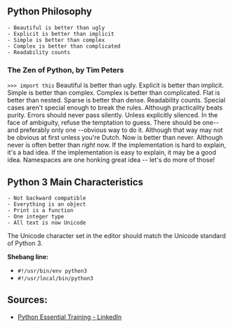 ## Python Philosophy
	- Beautiful is better than ugly
	- Explicit is better than implicit
	- Simple is better than complex
	- Complex is better than complicated
	- Readability counts

### The Zen of Python, by Tim Peters
`>>> import this`
	Beautiful is better than ugly.
	Explicit is better than implicit.
	Simple is better than complex.
	Complex is better than complicated.
	Flat is better than nested.
	Sparse is better than dense.
	Readability counts.
	Special cases aren't special enough to break the rules.
	Although practicality beats purity.
	Errors should never pass silently.
	Unless explicitly silenced.
	In the face of ambiguity, refuse the temptation to guess.
	There should be one-- and preferably only one --obvious way to do it.
	Although that way may not be obvious at first unless you're Dutch.
	Now is better than never.
	Although never is often better than *right* now.
	If the implementation is hard to explain, it's a bad idea.
	If the implementation is easy to explain, it may be a good idea.
	Namespaces are one honking great idea -- let's do more of those!

## Python 3 Main Characteristics
	- Not backward compatible
	- Everything is an object
	- Print is a function
	- One integer type
	- All text is now Unicode

The Unicode character set in the editor should match the Unicode standard of Python 3.

**Shebang line:**
- `#!/usr/bin/env python3`
- `#!/usr/local/bin/python3`

## Sources:
- [Python Essential Training - LinkedIn](linkedin.com/learning/python-essential-training-2018/)
